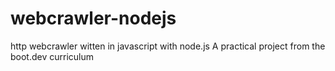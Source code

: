 # webcrawler-nodejs
http webcrawler witten in javascript with node.js
A practical project from the boot.dev curriculum